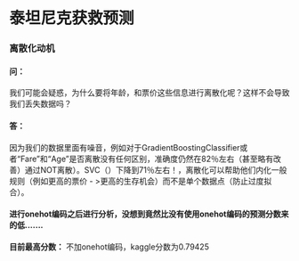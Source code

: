 # 泰坦尼克获救预测

### 离散化动机

#### 问：

我们可能会疑惑，为什么要将年龄，和票价这些信息进行离散化呢？这样不会导致我们丢失数据吗？

#### 答：

因为我们的数据里面有噪音，例如对于GradientBoostingClassifier或者“Fare”和“Age”是否离散没有任何区别，准确度仍然在82％左右（甚至略有改善）通过NOT离散）。SVC（）下降到71％左右！，离散化可以帮助他们内化一般规则（例如更高的票价 - >更高的生存机会）而不是单个数据点（防止过度拟合）。



#### 进行onehot编码之后进行分析，没想到竟然比没有使用onehot编码的预测分数来的低.......


__目前最高分数：__ 不加onehot编码，kaggle分数为0.79425
